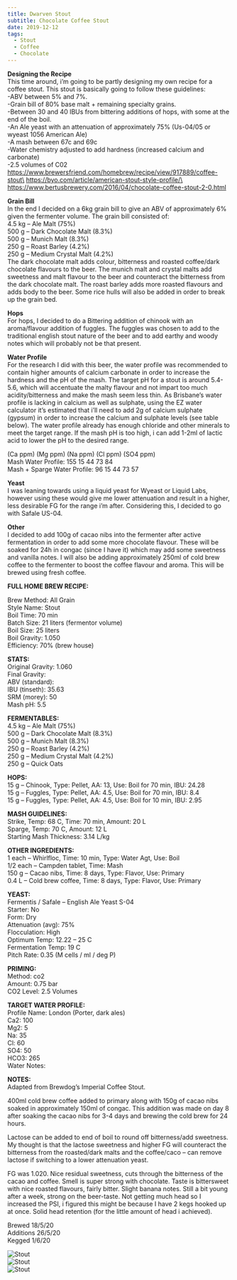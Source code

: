 ```yaml
---
title: Dwarven Stout
subtitle: Chocolate Coffee Stout
date: 2019-12-12
tags:
  - Stout
  - Coffee
  - Chocolate
---
```

**Designing the Recipe**\
This time around, i’m going to be partly designing my own recipe for a coffee stout. This stout is basically going to follow these guidelines:\
-ABV between 5% and 7%.\
-Grain bill of 80% base malt + remaining specialty grains.\
-Between 30 and 40 IBUs from bittering additions of hops, with some at the end of the boil.\
-An Ale yeast with an attenuation of approximately 75% (Us-04/05 or wyeast 1056 American Ale)\
-A mash between 67c and 69c\
-Water chemistry adjusted to add hardness (increased calcium and carbonate)\
-2.5 volumes of C02\
https://www.brewersfriend.com/homebrew/recipe/view/917889/coffee-stout\
https://byo.com/article/american-stout-style-profile/\
https://www.bertusbrewery.com/2016/04/chocolate-coffee-stout-2-0.html  

**Grain Bill**\
In the end I decided on a 6kg grain bill to give an ABV of approximately 6% given the fermenter volume. The grain bill consisted of:\
4.5 kg – Ale Malt (75%)\
500 g – Dark Chocolate Malt (8.3%)\
500 g – Munich Malt (8.3%)\
250 g – Roast Barley (4.2%)\
250 g – Medium Crystal Malt (4.2%)\
The dark chocolate malt adds colour, bitterness and roasted coffee/dark chocolate flavours to the beer. The munich malt and crystal malts add sweetness and malt flavour to the beer and counteract the bitterness from the dark chocolate malt. The roast barley adds more roasted flavours and adds body to the beer. Some rice hulls will also be added in order to break up the grain bed.  

**Hops**\
For hops, I decided to do a Bittering addition of chinook with an aroma/flavour addition of fuggles. The fuggles was chosen to add to the traditional english stout nature of the beer and to add earthy and woody notes which will probably not be that present.  

**Water Profile**\
For the research I did with this beer, the water profile was recommended to contain higher amounts of calcium carbonate in order to increase the hardness and the pH of the mash. The target pH for a stout is around 5.4-5.6, which will accentuate the malty flavour and not impart too much acidity/bitterness and make the mash seem less thin. As Brisbane’s water profile is lacking in calcium as well as sulphate, using the EZ water calculator it’s estimated that i’ll need to add 2g of calcium sulphate (gypsum) in order to increase the calcium and sulphate levels (see table below). The water profile already has enough chloride and other minerals to meet the target range. If the mash pH is too high, i can add 1-2ml of lactic acid to lower the pH to the desired range.  

(Ca ppm)	(Mg ppm)	(Na ppm)	(Cl ppm)	(SO4 ppm)\
Mash Water Profile:	155	15	44	73	84\
Mash + Sparge Water Profile:	96	15	44	73	57  

**Yeast**\
I was leaning towards using a liquid yeast for Wyeast or Liquid Labs, however using these would give me lower attenuation and result in a higher, less desirable FG for the range i’m after. Considering this, I decided to go with Safale US-04.  

**Other**\
I decided to add 100g of cacao nibs into the fermenter after active fermentation in order to add some more chocolate flavour. These will be soaked for 24h in congac (since I have it) which may add some sweetness and vanilla notes. I will also be adding approximately 250ml of cold brew coffee to the fermenter to boost the coffee flavour and aroma. This will be brewed using fresh coffee.  

**FULL HOME BREW RECIPE:**   

Brew Method: All Grain\
Style Name: Stout\
Boil Time: 70 min\
Batch Size: 21 liters (fermentor volume)\
Boil Size: 25 liters\
Boil Gravity: 1.050\
Efficiency: 70% (brew house)  

**STATS:**\
Original Gravity: 1.060\
Final Gravity:\
ABV (standard):\
IBU (tinseth): 35.63\
SRM (morey): 50\
Mash pH: 5.5  

**FERMENTABLES:**\
4.5 kg – Ale Malt (75%)\
500 g – Dark Chocolate Malt (8.3%)\
500 g – Munich Malt (8.3%)\
250 g – Roast Barley (4.2%)\
250 g – Medium Crystal Malt (4.2%)\
250 g – Quick Oats  

**HOPS:**\
15 g – Chinook, Type: Pellet, AA: 13, Use: Boil for 70 min, IBU: 24.28\
15 g – Fuggles, Type: Pellet, AA: 4.5, Use: Boil for 70 min, IBU: 8.4\
15 g – Fuggles, Type: Pellet, AA: 4.5, Use: Boil for 10 min, IBU: 2.95  

**MASH GUIDELINES:**\
Strike, Temp: 68 C, Time: 70 min, Amount: 20 L\
Sparge, Temp: 70 C, Amount: 12 L\
Starting Mash Thickness: 3.14 L/kg  

**OTHER INGREDIENTS:**\
1 each – Whirlfloc, Time: 10 min, Type: Water Agt, Use: Boil\
1/2 each – Campden tablet, Time: Mash\
150 g – Cacao nibs, Time: 8 days, Type: Flavor, Use: Primary\
0.4 L – Cold brew coffee, Time: 8 days, Type: Flavor, Use: Primary  

**YEAST:**\
Fermentis / Safale – English Ale Yeast S-04\
Starter: No\
Form: Dry\
Attenuation (avg): 75%\
Flocculation: High\
Optimum Temp: 12.22 – 25 C\
Fermentation Temp: 19 C\
Pitch Rate: 0.35 (M cells / ml / deg P)  

**PRIMING:**\
Method: co2\
Amount: 0.75 bar\
CO2 Level: 2.5 Volumes  

**TARGET WATER PROFILE:**\
Profile Name: London (Porter, dark ales)\
Ca2: 100\
Mg2: 5\
Na: 35\
Cl: 60\
SO4: 50\
HCO3: 265\
Water Notes:  

**NOTES:**\
Adapted from Brewdog’s Imperial Coffee Stout.  

400ml cold brew coffee added to primary along with 150g of cacao nibs soaked in approximately 150ml of congac. This addition was made on day 8 after soaking the cacao nibs for 3-4 days and brewing the cold brew for 24 hours.  

Lactose can be added to end of boil to round off bitterness/add sweetness. My thought is that the lactose sweetness and higher FG will counteract the bitterness from the roasted/dark malts and the coffee/caco – can remove lactose if switching to a lower attenuation yeast.  

FG was 1.020. Nice residual sweetness, cuts through the bitterness of the cacao and coffee. Smell is super strong with chocolate. Taste is bittersweet with nice roasted flavours, fairly bitter. Slight banana notes. Still a bit young after a week, strong on the beer-taste. Not getting much head so I increased the PSI, i figured this might be because I have 2 kegs hooked up at once. Solid head retention (for the little amount of head i achieved).    

 Brewed 18/5/20\
 Additions 26/5/20\
 Kegged 1/6/20

![Stout](/img/CoffeeStout.jpg)\
![Stout](/img/CoffeeStout2.jpg)\
![Stout](/img/CoffeeStout3.jpg)